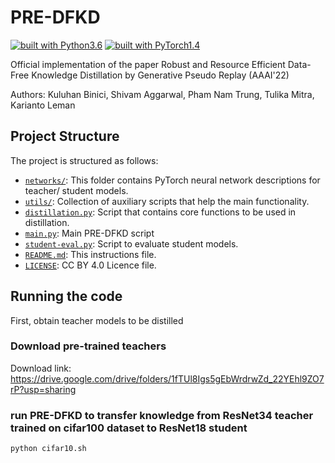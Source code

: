# PRE-DFKD
[![built with Python3.6](https://img.shields.io/badge/build%20with-python%203.6-red.svg)](https://www.python.org/)
[![built with PyTorch1.4](https://img.shields.io/badge/build%20with-pytorch%201.4-brightgreen.svg)](https://pytorch.org/)

Official implementation of the paper Robust and Resource Efficient Data-Free Knowledge Distillation by Generative Pseudo Replay (AAAI'22)

Authors: Kuluhan Binici, Shivam Aggarwal, Pham Nam Trung, Tulika Mitra, Karianto Leman

## Project Structure
The project is structured as follows:

- [`networks/`](networks): This folder contains PyTorch neural network descriptions for teacher/ student models.
- [`utils/`](utils): Collection of auxiliary scripts that help the main functionality.
- [`distillation.py`](distillation.py): Script that contains core functions to be used in distillation.
- [`main.py`](main.py): Main PRE-DFKD script 
- [`student-eval.py`](student-eval.py): Script to evaluate student models.
- [`README.md`](README.md): This instructions file.
- [`LICENSE`](LICENSE): CC BY 4.0 Licence file.

## Running the code

First, obtain teacher models to be distilled

### Download pre-trained teachers

Download link: https://drive.google.com/drive/folders/1fTUl8Igs5gEbWrdrwZd_22YEhl9ZO7rP?usp=sharing

### run PRE-DFKD to transfer knowledge from ResNet34 teacher trained on cifar100 dataset to ResNet18 student

```python
python cifar10.sh
```
